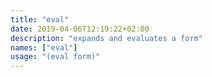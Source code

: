 ```yaml
---
title: "eval"
date: 2019-04-06T12:19:22+02:00
description: "expands and evaluates a form"
names: ["eval"]
usage: "(eval form)"
---
```

